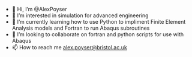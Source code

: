 - 👋 Hi, I’m @AlexPoyser
- 👀 I’m interested in simulation for advanced engineering
- 🌱 I’m currently learning how to use Python to impliment Finite Element Analysis models and Fortran to run Abaqus subroutines
- 💞️ I’m looking to collaborate on fortran and python scripts for use with Abaqus
- 📫 How to reach me alex.poyser@bristol.ac.uk

<!---
AlexPoyser/AlexPoyser is a ✨ special ✨ repository because its `README.md` (this file) appears on your GitHub profile.
You can click the Preview link to take a look at your changes.
--->
